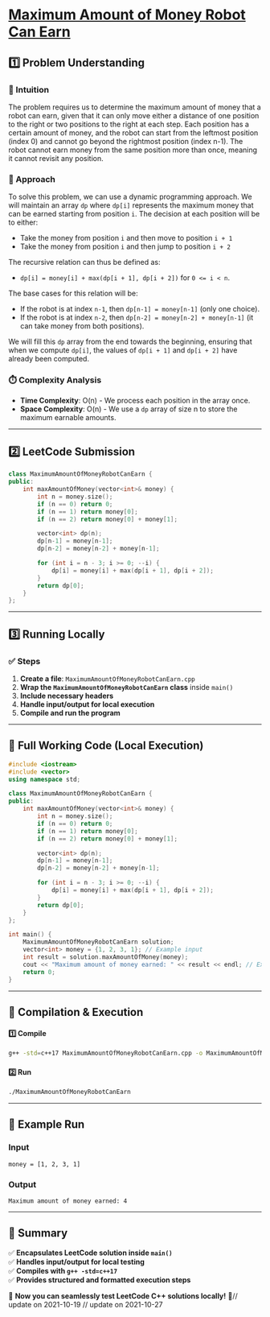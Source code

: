 # **[Maximum Amount of Money Robot Can Earn](https://leetcode.com/problems/maximum-amount-of-money-robot-can-earn/description/)**  

## **1️⃣ Problem Understanding**  
### **📌 Intuition**  
The problem requires us to determine the maximum amount of money that a robot can earn, given that it can only move either a distance of one position to the right or two positions to the right at each step. Each position has a certain amount of money, and the robot can start from the leftmost position (index 0) and cannot go beyond the rightmost position (index n-1). The robot cannot earn money from the same position more than once, meaning it cannot revisit any position.

### **🚀 Approach**  
To solve this problem, we can use a dynamic programming approach. We will maintain an array `dp` where `dp[i]` represents the maximum money that can be earned starting from position `i`. The decision at each position will be to either:
- Take the money from position `i` and then move to position `i + 1`
- Take the money from position `i` and then jump to position `i + 2`

The recursive relation can thus be defined as:
- `dp[i] = money[i] + max(dp[i + 1], dp[i + 2])` for `0 <= i < n`.

The base cases for this relation will be:
- If the robot is at index `n-1`, then `dp[n-1] = money[n-1]` (only one choice).
- If the robot is at index `n-2`, then `dp[n-2] = money[n-2] + money[n-1]` (it can take money from both positions).

We will fill this `dp` array from the end towards the beginning, ensuring that when we compute `dp[i]`, the values of `dp[i + 1]` and `dp[i + 2]` have already been computed.

### **⏱️ Complexity Analysis**  
- **Time Complexity**: O(n) - We process each position in the array once.  
- **Space Complexity**: O(n) - We use a `dp` array of size n to store the maximum earnable amounts.

---  

## **2️⃣ LeetCode Submission**  
```cpp
class MaximumAmountOfMoneyRobotCanEarn {
public:
    int maxAmountOfMoney(vector<int>& money) {
        int n = money.size();
        if (n == 0) return 0;
        if (n == 1) return money[0];
        if (n == 2) return money[0] + money[1];

        vector<int> dp(n);
        dp[n-1] = money[n-1];
        dp[n-2] = money[n-2] + money[n-1];

        for (int i = n - 3; i >= 0; --i) {
            dp[i] = money[i] + max(dp[i + 1], dp[i + 2]);
        }
        return dp[0];
    }
};  
```  

---  

## **3️⃣ Running Locally**  
### **✅ Steps**  
1. **Create a file**: `MaximumAmountOfMoneyRobotCanEarn.cpp`  
2. **Wrap the `MaximumAmountOfMoneyRobotCanEarn` class** inside `main()`  
3. **Include necessary headers**  
4. **Handle input/output for local execution**  
5. **Compile and run the program**  

---  

## **📝 Full Working Code (Local Execution)**  
```cpp
#include <iostream>
#include <vector>
using namespace std;

class MaximumAmountOfMoneyRobotCanEarn {
public:
    int maxAmountOfMoney(vector<int>& money) {
        int n = money.size();
        if (n == 0) return 0;
        if (n == 1) return money[0];
        if (n == 2) return money[0] + money[1];

        vector<int> dp(n);
        dp[n-1] = money[n-1];
        dp[n-2] = money[n-2] + money[n-1];

        for (int i = n - 3; i >= 0; --i) {
            dp[i] = money[i] + max(dp[i + 1], dp[i + 2]);
        }
        return dp[0];
    }
};

int main() {
    MaximumAmountOfMoneyRobotCanEarn solution;
    vector<int> money = {1, 2, 3, 1}; // Example input
    int result = solution.maxAmountOfMoney(money);
    cout << "Maximum amount of money earned: " << result << endl; // Expected output: 4
    return 0;
}
```  

---  

## **🔧 Compilation & Execution**  
#### **1️⃣ Compile**  
```bash
g++ -std=c++17 MaximumAmountOfMoneyRobotCanEarn.cpp -o MaximumAmountOfMoneyRobotCanEarn
```  

#### **2️⃣ Run**  
```bash
./MaximumAmountOfMoneyRobotCanEarn
```  

---  

## **🎯 Example Run**  
### **Input**  
```
money = [1, 2, 3, 1]
```  
### **Output**  
```
Maximum amount of money earned: 4
```  

---  

## **📌 Summary**  
✅ **Encapsulates LeetCode solution inside `main()`**  
✅ **Handles input/output for local testing**  
✅ **Compiles with `g++ -std=c++17`**  
✅ **Provides structured and formatted execution steps**  

🚀 **Now you can seamlessly test LeetCode C++ solutions locally!** 🚀// update on 2021-10-19
// update on 2021-10-27
